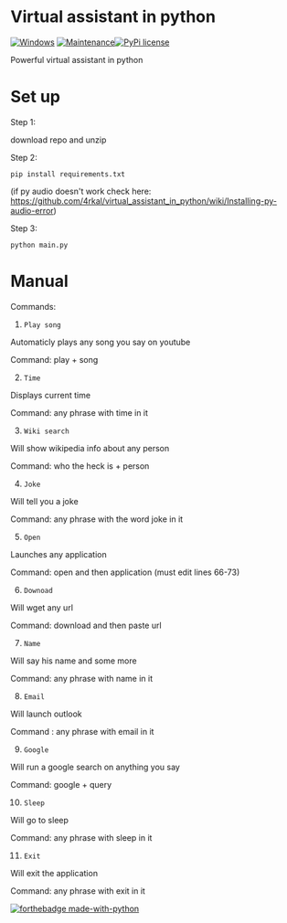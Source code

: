# Virtual assistant in python
[![Windows](https://svgshare.com/i/ZhY.svg)](https://svgshare.com/i/ZhY.svg) [![Maintenance](https://img.shields.io/badge/Maintained%3F-yes-green.svg)](https://GitHub.com/4rkal/virtual_assistant_in_python/graphs/commit-activity)[![PyPi license](https://badgen.net/pypi/license/pip/)](https://pypi.com/project/pip/)


Powerful virtual assistant in python

# Set up
 Step 1:
 
 download repo and unzip
 
 Step 2:
 
 ```pip install requirements.txt```
 
 (if py audio doesn't work check here: https://github.com/4rkal/virtual_assistant_in_python/wiki/Installing-py-audio-error)
 
 Step 3:
 
 ```python main.py```
 
 # Manual 
 
 Commands:
 
 1. ```Play song```
 
 Automaticly plays any song you say on youtube
 
 Command: play + song
 
 
 
 2. ```Time```

 Displays current time
 
 Command: any phrase with time in it

 
 3. ```Wiki search```

 Will show wikipedia info about any person
 
 Command: who the heck is + person
 
 4. ```Joke```
 
 Will tell you a joke
 
 Command: any phrase with the word joke in it
 
 5. ```Open```
 
 Launches any application
 
 Command: open and then application (must edit lines 66-73)
 
 6. ```Downoad```
 
 Will wget any url
 
 Command: download and then paste url
 
 7. ```Name```
 
 Will say his name and some more
 
 Command: any phrase with name in it
 
 8. ```Email ```
 
 Will launch outlook
 
 Command : any phrase with email in it
 
 9. ```Google```
 
 Will run a google search on anything you say
 
 Command: google + query 
 
 10. ```Sleep```
 
 Will go to sleep
  
 Command: any phrase with sleep in it 
 
 11. ```Exit``` 
 
 Will exit the application
 
 Command: any phrase with exit in it
 
 [![forthebadge made-with-python](http://ForTheBadge.com/images/badges/made-with-python.svg)](https://www.python.org/)

